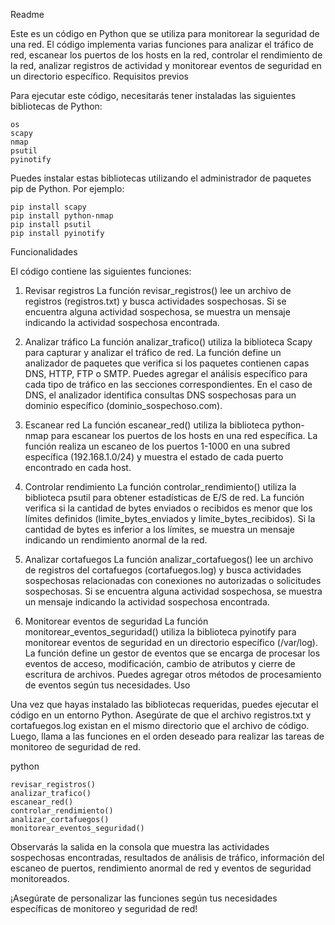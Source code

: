 Readme

Este es un código en Python que se utiliza para monitorear la seguridad de una red. El código implementa varias funciones para analizar el tráfico de red, escanear los puertos de los hosts en la red, controlar el rendimiento de la red, analizar registros de actividad y monitorear eventos de seguridad en un directorio específico.
Requisitos previos

Para ejecutar este código, necesitarás tener instaladas las siguientes bibliotecas de Python:

    os
    scapy
    nmap
    psutil
    pyinotify

Puedes instalar estas bibliotecas utilizando el administrador de paquetes pip de Python. Por ejemplo:

    pip install scapy
    pip install python-nmap
    pip install psutil
    pip install pyinotify

Funcionalidades

El código contiene las siguientes funciones:

1. Revisar registros
La función revisar_registros() lee un archivo de registros (registros.txt) y busca actividades sospechosas. Si se encuentra alguna actividad sospechosa, se muestra un mensaje indicando la actividad sospechosa encontrada.

2. Analizar tráfico
La función analizar_trafico() utiliza la biblioteca Scapy para capturar y analizar el tráfico de red. La función define un analizador de paquetes que verifica si los paquetes contienen capas DNS, HTTP, FTP o SMTP. Puedes agregar el análisis específico para cada tipo de tráfico en las secciones correspondientes. En el caso de DNS, el analizador identifica consultas DNS sospechosas para un dominio específico (dominio_sospechoso.com).

3. Escanear red
La función escanear_red() utiliza la biblioteca python-nmap para escanear los puertos de los hosts en una red específica. La función realiza un escaneo de los puertos 1-1000 en una subred específica (192.168.1.0/24) y muestra el estado de cada puerto encontrado en cada host.

4. Controlar rendimiento
La función controlar_rendimiento() utiliza la biblioteca psutil para obtener estadísticas de E/S de red. La función verifica si la cantidad de bytes enviados o recibidos es menor que los límites definidos (limite_bytes_enviados y limite_bytes_recibidos). Si la cantidad de bytes es inferior a los límites, se muestra un mensaje indicando un rendimiento anormal de la red.

5. Analizar cortafuegos
La función analizar_cortafuegos() lee un archivo de registros del cortafuegos (cortafuegos.log) y busca actividades sospechosas relacionadas con conexiones no autorizadas o solicitudes sospechosas. Si se encuentra alguna actividad sospechosa, se muestra un mensaje indicando la actividad sospechosa encontrada.

6. Monitorear eventos de seguridad
La función monitorear_eventos_seguridad() utiliza la biblioteca pyinotify para monitorear eventos de seguridad en un directorio específico (/var/log). La función define un gestor de eventos que se encarga de procesar los eventos de acceso, modificación, cambio de atributos y cierre de escritura de archivos. Puedes agregar otros métodos de procesamiento de eventos según tus necesidades.
Uso

Una vez que hayas instalado las bibliotecas requeridas, puedes ejecutar el código en un entorno Python. Asegúrate de que el archivo registros.txt y cortafuegos.log existan en el mismo directorio que el archivo de código. Luego, llama a las funciones en el orden deseado para realizar las tareas de monitoreo de seguridad de red.

python

    revisar_registros()
    analizar_trafico()
    escanear_red()
    controlar_rendimiento()
    analizar_cortafuegos()
    monitorear_eventos_seguridad()

Observarás la salida en la consola que muestra las actividades sospechosas encontradas, resultados de análisis de tráfico, información del escaneo de puertos, rendimiento anormal de red y eventos de seguridad monitoreados.

¡Asegúrate de personalizar las funciones según tus necesidades específicas de monitoreo y seguridad de red!
